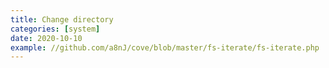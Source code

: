 ```yaml
---
title: Change directory
categories: [system]
date: 2020-10-10
example: //github.com/a8nJ/cove/blob/master/fs-iterate/fs-iterate.php
---
```

